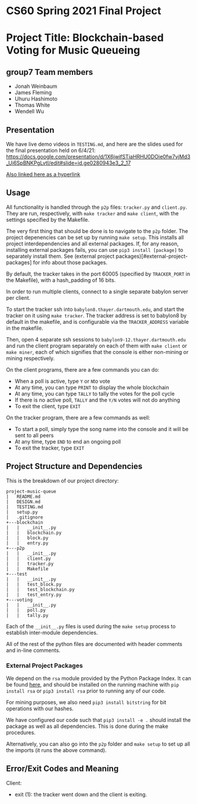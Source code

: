 # CS60 Spring 2021 Final Project
# Project Title: Blockchain-based Voting for Music Queueing
## group7 Team members
- Jonah Weinbaum
- James Fleming
- Uhuru Hashimoto
- Thomas White
- Wendell Wu

## Presentation
We have live demo videos in `TESTING.md`, and here are the slides used
for the final presentation held on 6/4/21:
https://docs.google.com/presentation/d/1X6jwifSTiaHRHU0DOie0fw7vjMd3_Ui6SpBNKPgLvtI/edit#slide=id.ge0280943e3_2_17

[Also linked here as a hyperlink](https://docs.google.com/presentation/d/1X6jwifSTiaHRHU0DOie0fw7vjMd3_Ui6SpBNKPgLvtI/edit#slide=id.ge0280943e3_2_17)

## Usage
All functionality is handled through the `p2p` files: `tracker.py` and
`client.py`. They are run, respectively, with `make tracker` and
`make client`, with the settings specified by the Makefile.

The very first thing that should be done is to navigate to the `p2p`
folder. The project depenencies can be set up by running `make setup`. This installs
all project interdependencies and all external packages. If, for any reason,
installing external packages fails, you can use `pip3 install [package]` to
separately install them. See (external project packages)[#external-project-packages]
for info about those packages.

By default, the tracker takes in the port 60005 (specified by
`TRACKER_PORT` in the Makefile), with a hash_padding of 16 bits.

In order to run multiple clients, connect to a single separate
babylon server per client.

To start the tracker ssh into
`babylon8.thayer.dartmouth.edu`, and start the tracker on it using
`make tracker`. The tracker address is set to babylon8 by default
in the makefile, and is configurable via the `TRACKER_ADDRESS`
variable in the makefile.

Then, open 4 separate ssh sessions to `babylon9-12.thayer.dartmouth.edu`
and run the client program separately on each of them with `make client` or `make miner`,
each of which signifies that the console is either non-mining or mining respectively.

On the client programs, there are a few commands you can do:
 - When a poll is active, type `Y` or `N`to vote
 - At any time, you can type `PRINT` to display the whole blockchain
 - At any time, you can type `TALLY` to tally the votes for the poll cycle
 - If there is no active poll, `TALLY` and the `Y/N` votes will not do anything
 - To exit the client, type `EXIT`

On the tracker program, there are a few commands as well:
- To start a poll, simply type the song name into the console and it will be sent to all peers
- At any time, type `END` to end an ongoing poll
- To exit the tracker, type `EXIT`

## Project Structure and Dependencies
This is the breakdown of our project directory:
```
project-music-queue
|	README.md
|	DESIGN.md
|   TESTING.md
|	setup.py
|	.gitignore
+---blockchain
|	|	__init__.py
|	|	blockchain.py
|	|	block.py
|	|	entry.py
+---p2p
|	|   __init__.py
|	|	client.py
|	|	tracker.py
|	|   Makefile
+---test
|	|	__init__.py
|	|	test_block.py
|	|   test_blockchain.py
|	|   test_entry.py
+---voting
|	|	__init__.py
|	|   poll.py
|	|   tally.py
```
Each of the `__init__.py` files is used during the `make setup` process
to establish inter-module dependencies.

All of the rest of the python files are documented with header comments
and in-line comments.

### External Project Packages
We depend on the `rsa` module provided by the Python Package Index.
It can be found [here](https://pypi.org/project/rsa/), and should be
installed on the running machine with `pip install rsa` or
`pip3 install rsa` prior to running any of our code.

For mining purposes, we also need `pip3 install bitstring` for bit
operations with our hashes.

We have configured our code such that `pip3 install -e .` should install
the package as well as all dependencies. This is done during the make
procedures.

Alternatively, you can also go into the `p2p` folder and `make setup` to
set up all the imports (it runs the above command).

## Error/Exit Codes and Meaning
Client:
 - exit (1): the tracker went down and the client is exiting.
